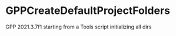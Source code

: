 # GPPCreateDefaultProjectFolders
 GPP 2021.3.7f1 starting from a Tools script initializing all dirs

